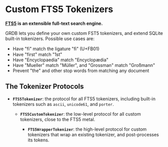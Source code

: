 Custom FTS5 Tokenizers
======================

**[FTS5](https://www.sqlite.org/fts5.html) is an extensible full-text search engine.**

GRDB lets you define your own custom FST5 tokenizers, and extend SQLite built-in tokenizers. Possible use cases are:

- Have "fi" match the ligature "&#xfb01;" (U+FB01)
- Have "first" match "1st"
- Have "Encyclopaedia" match "Encyclopædia"
- Have "Mueller" match "Müller", and "Grossman" match "Großmann"
- Prevent "the" and other stop words from matching any document

## The Tokenizer Protocols

- **`FTS5Tokenizer`**: the protocol for all FTS5 tokenizers, including built-in tokenizers such as `ascii`, `unicode61`, and `porter`.

    - **`FTS5CustomTokenizer`**: the low-level protocol for all custom tokenizers, close to the FTS5 metal.
    
        - **`FTS5WrapperTokenizer`**: the high-level protocol for custom tokenizers that wrap an existing tokenizer, and post-processes its tokens.

